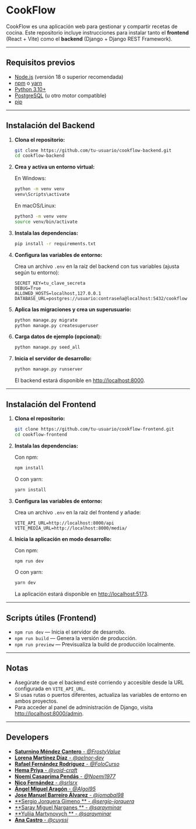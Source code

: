 # CookFlow

CookFlow es una aplicación web para gestionar y compartir recetas de cocina. Este repositorio incluye instrucciones para instalar tanto el **frontend** (React + Vite) como el **backend** (Django + Django REST Framework).

---

## Requisitos previos

- [Node.js](https://nodejs.org/) (versión 18 o superior recomendada)
- [npm](https://www.npmjs.com/) o [yarn](https://yarnpkg.com/)
- [Python 3.10+](https://www.python.org/)
- [PostgreSQL](https://www.postgresql.org/) (u otro motor compatible)
- [pip](https://pip.pypa.io/)

---

## Instalación del Backend

1. **Clona el repositorio:**

   ```bash
   git clone https://github.com/tu-usuario/cookflow-backend.git
   cd cookflow-backend
   ```

2. **Crea y activa un entorno virtual:**

   En Windows:
   ```bash
   python -m venv venv
   venv\Scripts\activate
   ```

   En macOS/Linux:
   ```bash
   python3 -m venv venv
   source venv/bin/activate
   ```

3. **Instala las dependencias:**

   ```bash
   pip install -r requirements.txt
   ```

4. **Configura las variables de entorno:**

   Crea un archivo `.env` en la raíz del backend con tus variables (ajusta según tu entorno):

   ```
   SECRET_KEY=tu_clave_secreta
   DEBUG=True
   ALLOWED_HOSTS=localhost,127.0.0.1
   DATABASE_URL=postgres://usuario:contraseña@localhost:5432/cookflow
   ```

5. **Aplica las migraciones y crea un superusuario:**

   ```bash
   python manage.py migrate
   python manage.py createsuperuser
   ```

6. **Carga datos de ejemplo (opcional):**

   ```bash
   python manage.py seed_all
   ```

7. **Inicia el servidor de desarrollo:**

   ```bash
   python manage.py runserver
   ```

   El backend estará disponible en [http://localhost:8000](http://localhost:8000).

---

## Instalación del Frontend

1. **Clona el repositorio:**

   ```bash
   git clone https://github.com/tu-usuario/cookflow-frontend.git
   cd cookflow-frontend
   ```

2. **Instala las dependencias:**

   Con npm:
   ```bash
   npm install
   ```

   O con yarn:
   ```bash
   yarn install
   ```

3. **Configura las variables de entorno:**

   Crea un archivo `.env` en la raíz del frontend y añade:

   ```
   VITE_API_URL=http://localhost:8000/api
   VITE_MEDIA_URL=http://localhost:8000/media/
   ```

4. **Inicia la aplicación en modo desarrollo:**

   Con npm:
   ```bash
   npm run dev
   ```

   O con yarn:
   ```bash
   yarn dev
   ```

   La aplicación estará disponible en [http://localhost:5173](http://localhost:5173).

---

## Scripts útiles (Frontend)

- `npm run dev` — Inicia el servidor de desarrollo.
- `npm run build` — Genera la versión de producción.
- `npm run preview` — Previsualiza la build de producción localmente.

---

## Notas

- Asegúrate de que el backend esté corriendo y accesible desde la URL configurada en `VITE_API_URL`.
- Si usas rutas o puertos diferentes, actualiza las variables de entorno en ambos proyectos.
- Para acceder al panel de administración de Django, visita [http://localhost:8000/admin](http://localhost:8000/admin).

---

## Developers
- [**Saturnino Méndez Cantero** - *@FrostyValue*](https://www.linkedin.com/in/saturnino-mendez/)
- [**Lorena Martínez Díaz** - *@aelnor-dev*](https://www.linkedin.com/in/lorena-martínez-díaz/)
- [**Rafael Fernández Rodríguez** - *@FoloCurso*](https://www.linkedin.com/in/rafael-fernández-rodríguez-96b031347/)
- [**Hema Priya** - *@void-craft*](https://www.linkedin.com/in/hemaps/)
- [**Noemí Casaprima Pendás** - *@Noemi1977*](https://www.linkedin.com/in/noemicasaprimapendas/)
- [**Nico Fernández** - *@srlsrx*](https://github.com/srlsrx)
- [**Ángel Miguel Aragón** - *@Algol95*](https://github.com/Algol95)
- [**Jose Manuel Barreiro Álvarez** - *@jomabal98*](https://www.linkedin.com/in/jose-manuel-barreiro-álvarez/)
- [**Sergio Jorquera Gimeno ** - *@sergio-jorquera*](https://www.linkedin.com/in/sergio-jorquera-gimeno-48472934a/)
- [**Saray Miguel Narganes ** - *@sarayminar*](https://www.linkedin.com/in/saray-miguel-narganes/)
- [**Yuliia Martynovych ** - *@sarayminar*](https://www.linkedin.com/in/martynovych/)
- [**Ana Castro** - *@cuyssi*](https://www.linkedin.com/in/anabcastro/)

